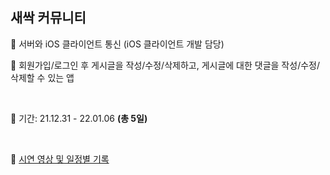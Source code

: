 
## 새싹 커뮤니티

🌱 서버와 iOS 클라이언트 통신 (iOS 클라이언트 개발 담당)

🌱 회원가입/로그인 후 게시글을 작성/수정/삭제하고, 게시글에 대한 댓글을 작성/수정/삭제할 수 있는 앱


<br>

🌱 기간: 21.12.31 - 22.01.06  **(총 5일)**

<br>

🌱 [시연 영상 및 일정별 기록](https://www.notion.so/Community-App-7967d96e14c447109cf853ef3495654f)
